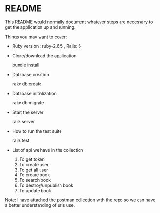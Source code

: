 # README

This README would normally document whatever steps are necessary to get the
application up and running.

Things you may want to cover:

* Ruby version : ruby-2.6.5 , Rails: 6

* Clone/download the application

   bundle install

* Database creation

  rake db:create

* Database initialization

  rake db:migrate

* Start the server

  rails server  

* How to run the test suite

  rails test

* List of api we have in the collection

  1. To get token
  2. To create user
  3. To get all user
  4. To create book
  5. To search book
  6. To destroy/unpublish book  
  7. To update book


Note: I have attached the postman collection with the repo so we can have a better understanding of urls use.